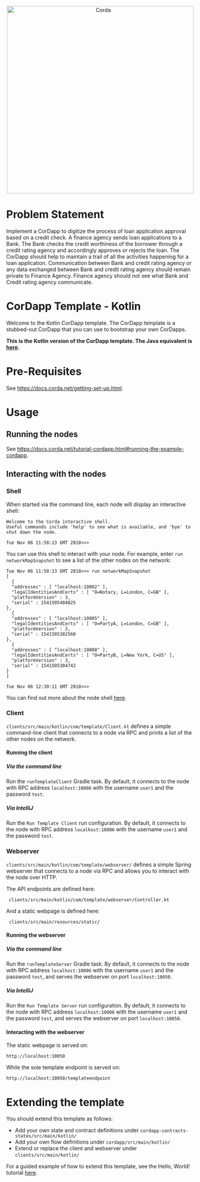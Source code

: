 <p align="center">
  <img src="https://www.corda.net/wp-content/uploads/2016/11/fg005_corda_b.png" alt="Corda" width="500">
</p>

# Problem Statement

Implement a CorDapp to digitize the process of loan application approval based on a credit check.
A finance agency sends loan applications to a Bank. 
The Bank checks the credit worthiness of the borrower through a credit rating agency and accordingly approves or rejects the loan.
The CorDapp should help to maintain a trail of all the activities happening for a loan application.
Communication between Bank and credit rating agency or any data exchanged between Bank and credit rating agency should remain private to Finance Agency.
Finance agency should not see what Bank and Credit rating agency communicate.

# CorDapp Template - Kotlin

Welcome to the Kotlin CorDapp template. The CorDapp template is a stubbed-out CorDapp that you can use to bootstrap 
your own CorDapps.

**This is the Kotlin version of the CorDapp template. The Java equivalent is 
[here](https://github.com/corda/cordapp-template-java/).**

# Pre-Requisites

See https://docs.corda.net/getting-set-up.html.

# Usage

## Running the nodes

See https://docs.corda.net/tutorial-cordapp.html#running-the-example-cordapp.

## Interacting with the nodes

### Shell

When started via the command line, each node will display an interactive shell:

    Welcome to the Corda interactive shell.
    Useful commands include 'help' to see what is available, and 'bye' to shut down the node.
    
    Tue Nov 06 11:58:13 GMT 2018>>>

You can use this shell to interact with your node. For example, enter `run networkMapSnapshot` to see a list of 
the other nodes on the network:

    Tue Nov 06 11:58:13 GMT 2018>>> run networkMapSnapshot
    [
      {
      "addresses" : [ "localhost:10002" ],
      "legalIdentitiesAndCerts" : [ "O=Notary, L=London, C=GB" ],
      "platformVersion" : 3,
      "serial" : 1541505484825
    },
      {
      "addresses" : [ "localhost:10005" ],
      "legalIdentitiesAndCerts" : [ "O=PartyA, L=London, C=GB" ],
      "platformVersion" : 3,
      "serial" : 1541505382560
    },
      {
      "addresses" : [ "localhost:10008" ],
      "legalIdentitiesAndCerts" : [ "O=PartyB, L=New York, C=US" ],
      "platformVersion" : 3,
      "serial" : 1541505384742
    }
    ]
    
    Tue Nov 06 12:30:11 GMT 2018>>> 

You can find out more about the node shell [here](https://docs.corda.net/shell.html).

### Client

`clients/src/main/kotlin/com/template/Client.kt` defines a simple command-line client that connects to a node via RPC 
and prints a list of the other nodes on the network.

#### Running the client

##### Via the command line

Run the `runTemplateClient` Gradle task. By default, it connects to the node with RPC address `localhost:10006` with 
the username `user1` and the password `test`.

##### Via IntelliJ

Run the `Run Template Client` run configuration. By default, it connects to the node with RPC address `localhost:10006` 
with the username `user1` and the password `test`.

### Webserver

`clients/src/main/kotlin/com/template/webserver/` defines a simple Spring webserver that connects to a node via RPC and 
allows you to interact with the node over HTTP.

The API endpoints are defined here:

     clients/src/main/kotlin/com/template/webserver/Controller.kt

And a static webpage is defined here:

     clients/src/main/resources/static/

#### Running the webserver

##### Via the command line

Run the `runTemplateServer` Gradle task. By default, it connects to the node with RPC address `localhost:10006` with 
the username `user1` and the password `test`, and serves the webserver on port `localhost:10050`.

##### Via IntelliJ

Run the `Run Template Server` run configuration. By default, it connects to the node with RPC address `localhost:10006` 
with the username `user1` and the password `test`, and serves the webserver on port `localhost:10050`.

#### Interacting with the webserver

The static webpage is served on:

    http://localhost:10050

While the sole template endpoint is served on:

    http://localhost:10050/templateendpoint
    
# Extending the template

You should extend this template as follows:

* Add your own state and contract definitions under `cordapp-contracts-states/src/main/kotlin/`
* Add your own flow definitions under `cordapp/src/main/kotlin/`
* Extend or replace the client and webserver under `clients/src/main/kotlin/`

For a guided example of how to extend this template, see the Hello, World! tutorial 
[here](https://docs.corda.net/hello-world-introduction.html).
